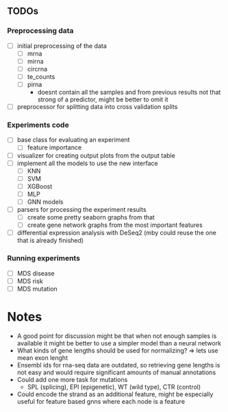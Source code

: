 ## TODOs

### Preprocessing data
- [ ] initial preprocessing of the data
  - [ ] mrna
  - [ ] mirna
  - [ ] circrna
  - [ ] te_counts
  - [ ] pirna
    - doesnt contain all the samples and from previous results not that strong of a predictor, might be better to omit it
- [ ] preprocessor for splitting data into cross validation splits

### Experiments code
- [ ] base class for evaluating an experiment
  - [ ] feature importance
- [ ] visualizer for creating output plots from the output table
- [ ] implement all the models to use the new interface
  - [ ] KNN
  - [ ] SVM
  - [ ] XGBoost
  - [ ] MLP
  - [ ] GNN models
- [ ] parsers for processing the experiment results
  - [ ] create some pretty seaborn graphs from that
  - [ ] create gene network graphs from the most important features
- [ ] differential expression analysis with DeSeq2 (mby could reuse the one that is already finished)

### Running experiments
- [ ] MDS disease
- [ ] MDS risk
- [ ] MDS mutation

# Notes
- A good point for discussion might be that when not enough samples is available it might be better to use a simpler model than a neural network
- What kinds of gene lengths should be used for normalizing? => lets use mean exon lenght
- Ensembl ids for rna-seq data are outdated, so retrieving gene lengths is not easy and would require significant amounts of manual annotations
- Could add one more task for mutations
  - SPL (splicing), EPI (epigenetic), WT (wild type), CTR (control)
- Could encode the strand as an additional feature, might be especially useful for feature based gnns where each node is a feature